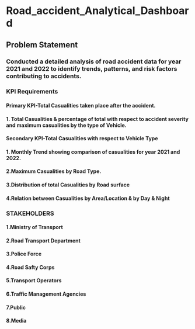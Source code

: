 # Road_accident_Analytical_Dashboard

## Problem Statement

### Conducted a detailed analysis of road accident data for year 2021 and 2022 to identify trends, patterns, and risk factors contributing to accidents.

### KPI Requirements

#### Primary KPI-Total Casualities taken place after the accident.

#### 1. Total Casualities & percentage of total with respect to accident severity and maximum casualities by the type of Vehicle.

#### Secondary KPI-Total Casualities with respect to Vehicle Type

#### 1. Monthly Trend showing comparison of casualities for year 2021 and 2022.

#### 2.Maximum Casualities by Road Type.

#### 3.Distribution of total Casualities by Road surface

#### 4.Relation between Casualities by Area/Location & by Day & Night


### STAKEHOLDERS

#### 1.Ministry of Transport
#### 2.Road Transport Department
#### 3.Police Force
#### 4.Road Safty Corps
#### 5.Transport Operators
#### 6.Traffic Management Agencies
#### 7.Public
#### 8.Media
